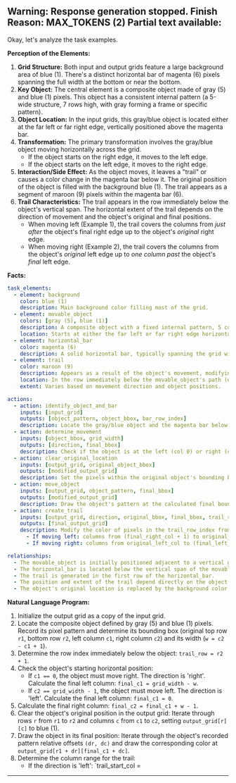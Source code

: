 Warning: Response generation stopped. Finish Reason: MAX_TOKENS (2)
Partial text available:
---
Okay, let's analyze the task examples.

**Perception of the Elements:**

1.  **Grid Structure:** Both input and output grids feature a large background area of blue (1). There's a distinct horizontal bar of magenta (6) pixels spanning the full width at the bottom or near the bottom.
2.  **Key Object:** The central element is a composite object made of gray (5) and blue (1) pixels. This object has a consistent internal pattern (a 5-wide structure, 7 rows high, with gray forming a frame or specific pattern).
3.  **Object Location:** In the input grids, this gray/blue object is located either at the far left or far right edge, vertically positioned above the magenta bar.
4.  **Transformation:** The primary transformation involves the gray/blue object moving horizontally across the grid.
    *   If the object starts on the right edge, it moves to the left edge.
    *   If the object starts on the left edge, it moves to the right edge.
5.  **Interaction/Side Effect:** As the object moves, it leaves a "trail" or causes a color change in the magenta bar below it. The original position of the object is filled with the background blue (1). The trail appears as a segment of maroon (9) pixels within the magenta bar (6).
6.  **Trail Characteristics:** The trail appears in the row immediately below the object's vertical span. The horizontal extent of the trail depends on the direction of movement and the object's original and final positions.
    *   When moving left (Example 1), the trail covers the columns from *just after* the object's final right edge up to the object's *original* right edge.
    *   When moving right (Example 2), the trail covers the columns from the object's *original* left edge up to *one column past* the object's *final* left edge.

**Facts:**


```yaml
task_elements:
  - element: background
    color: blue (1)
    description: Main background color filling most of the grid.
  - element: movable_object
    colors: [gray (5), blue (1)]
    description: A composite object with a fixed internal pattern, 5 columns wide and 7 rows high.
    location: Starts at either the far left or far right edge horizontally, above the magenta_bar.
  - element: horizontal_bar
    color: magenta (6)
    description: A solid horizontal bar, typically spanning the grid width, located below the movable_object's vertical position.
  - element: trail
    color: maroon (9)
    description: Appears as a result of the object's movement, modifying a segment of the horizontal_bar.
    location: In the row immediately below the movable_object's path (object_bottom_row + 1).
    extent: Varies based on movement direction and object positions.

actions:
  - action: identify_object_and_bar
    inputs: [input_grid]
    outputs: [object_pattern, object_bbox, bar_row_index]
    description: Locate the gray/blue object and the magenta bar below it. Record object details.
  - action: determine_movement
    inputs: [object_bbox, grid_width]
    outputs: [direction, final_bbox]
    description: Check if the object is at the left (col 0) or right (col grid_width-1) edge. Determine movement direction (right or left) and calculate the final bounding box at the opposite edge.
  - action: clear_original_location
    inputs: [output_grid, original_object_bbox]
    outputs: [modified_output_grid]
    description: Set the pixels within the original object's bounding box to the background color (blue, 1).
  - action: move_object
    inputs: [output_grid, object_pattern, final_bbox]
    outputs: [modified_output_grid]
    description: Draw the object's pattern at the calculated final bounding box.
  - action: create_trail
    inputs: [output_grid, direction, original_bbox, final_bbox, trail_row_index]
    outputs: [final_output_grid]
    description: Modify the color of pixels in the trail_row_index from magenta (6) to maroon (9) based on the trail column range.
      - If moving left: columns from (final_right_col + 1) to original_right_col.
      - If moving right: columns from original_left_col to (final_left_col + 1).

relationships:
  - The movable_object is initially positioned adjacent to a vertical grid boundary (left or right).
  - The horizontal_bar is located below the vertical span of the movable_object.
  - The trail is generated in the first row of the horizontal_bar.
  - The position and extent of the trail depend directly on the object's start/end columns and movement direction.
  - The object's original location is replaced by the background color after movement.
```


**Natural Language Program:**

1.  Initialize the output grid as a copy of the input grid.
2.  Locate the composite object defined by gray (5) and blue (1) pixels. Record its pixel pattern and determine its bounding box (original top row `r1`, bottom row `r2`, left column `c1`, right column `c2`) and its width (`w = c2 - c1 + 1`).
3.  Determine the row index immediately below the object: `trail_row = r2 + 1`.
4.  Check the object's starting horizontal position:
    *   If `c1 == 0`, the object must move right. The direction is 'right'. Calculate the final left column: `final_c1 = grid_width - w`.
    *   If `c2 == grid_width - 1`, the object must move left. The direction is 'left'. Calculate the final left column: `final_c1 = 0`.
5.  Calculate the final right column: `final_c2 = final_c1 + w - 1`.
6.  Clear the object's original position in the output grid: Iterate through rows `r` from `r1` to `r2` and columns `c` from `c1` to `c2`, setting `output_grid[r][c]` to blue (1).
7.  Draw the object in its final position: Iterate through the object's recorded pattern relative offsets `(dr, dc)` and draw the corresponding color at `output_grid[r1 + dr][final_c1 + dc]`.
8.  Determine the column range for the trail:
    *   If the direction is 'left': `trail_start_col =
---
